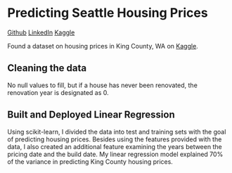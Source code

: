 # **Predicting Seattle Housing Prices**

[Github](https://www.github.com/pizacd)
[LinkedIn](https://www.linkedin.com/in/douglas-pizac-ms/)
[Kaggle](https://www.kaggle.com/pizacd)

Found a dataset on housing prices in King County, WA on [Kaggle](https://www.kaggle.com/harlfoxem/housesalesprediction).

## Cleaning the data

No null values to fill, but if a house has never been renovated, the renovation year is designated as 0. 

## Built and Deployed Linear Regression 

Using scikit-learn, I divided the data into test and training sets with the goal of predicting housing prices. Besides using the features provided with the data, I also created an additional feature examining the years between the pricing date and the build date. My linear regression model explained 70% of the variance in predicting King County housing prices.